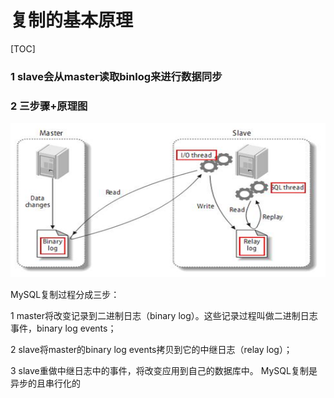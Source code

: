 # 复制的基本原理

[TOC]
### 1 slave会从master读取binlog来进行数据同步

### 2 三步骤+原理图

![img](assets/358E0A63-47F3-4F03-AEF7-DC3E82954DD4.png) 

 MySQL复制过程分成三步：

1 master将改变记录到二进制日志（binary log）。这些记录过程叫做二进制日志事件，binary log events；

2 slave将master的binary log events拷贝到它的中继日志（relay log）；

3 slave重做中继日志中的事件，将改变应用到自己的数据库中。 MySQL复制是异步的且串行化的